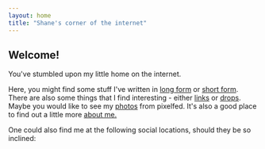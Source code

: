 ```yaml
---
layout: home
title: "Shane's corner of the internet"
---
```


## Welcome!

You've stumbled upon my little home on the internet.

Here, you might find some stuff I've written in [long form](/blog "my blog") or [short form](/notes "my fleeting thoughts"). There are also some things that I find interesting - either [links](/links "my linkroll") or [drops](/drops "my raindrop.io read it later stuff"). Maybe you would like to see my [photos](/photos "the pixelfed photo feed") from pixelfed. It's also a good place to find out a little more [about me.](/about)

One could also find me at the following social locations, should they be so inclined: 
